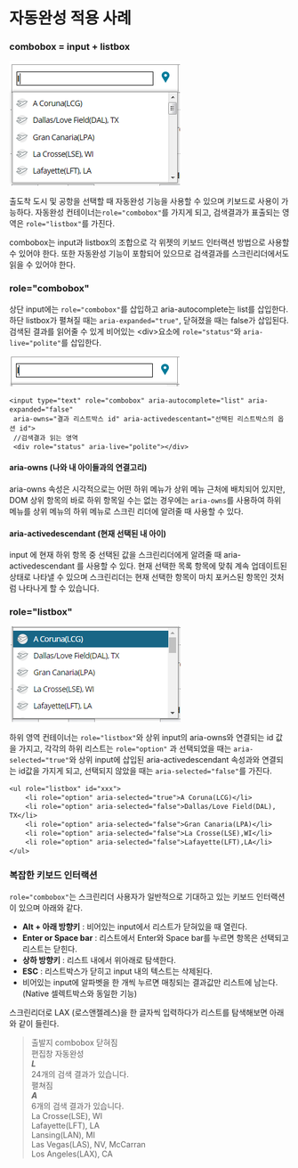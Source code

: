 # 자동완성 적용 사례

### combobox = input + listbox

![](../../.gitbook/assets/image%20%2818%29.png)

출도착 도시 및 공항을 선택할 때 자동완성 기능을 사용할 수 있으며 키보드로 사용이 가능하다. 자동완성 컨테이너는`role="combobox"`를 가지게 되고, 검색결과가 표출되는 영역은 `role="listbox"`를 가진다. 

combobox는 input과 listbox의 조합으로 각 위젯의 키보드 인터랙션 방법으로 사용할 수 있어야 한다. 또한 자동완성 기능이 포함되어 있으므로 검색결과를 스크린리더에서도 읽을 수 있어야 한다.

### role="combobox"

상단 input에는 `role="combobox"`를 삽입하고 aria-autocomplete는 list를 삽입한다.  
하단 listbox가 펼쳐질 때는 `aria-expanded="true"`, 닫혀졌을 때는 false가 삽입된다.  검색된 결과를 읽어줄 수 있게 비어있는 &lt;div&gt;요소에 `role="status"`와 `aria-live="polite"`를 삽입한다.

![](../../.gitbook/assets/image%20%2823%29.png)

```markup
<input type="text" role="combobox" aria-autocomplete="list" aria-expanded="false" 
 aria-owns="결과 리스트박스 id" aria-activedescentant="선택된 리스트박스의 옵션 id">
 //검색결과 읽는 영역
 <div role="status" aria-live="polite"></div>
```

#### aria-owns \(나와 내 아이들과의 연결고리\)

aria-owns 속성은 시각적으로는 어떤 하위 메뉴가 상위 메뉴 근처에 배치되어 있지만, DOM 상위 항목의 바로 하위 항목일 수는 없는 경우에는 `aria-owns`를 사용하여 하위 메뉴를 상위 메뉴의 하위 메뉴로 스크린 리더에 알려줄 때 사용할 수 있다.

#### aria-activedescendant \(현재 선택된 내 아이\)

input 에 현재 하위 항목 중 선택된 값을 스크린리더에게 알려줄 때 aria-activedescendant 를 사용할 수 있다. 현재 선택한 목록 항목에 맞춰 계속 업데이트된 상태로 나타낼 수 있으며 스크린리더는 현재 선택한 항목이 마치 포커스된 항목인 것처럼 나타나게 할 수 있습니다.

### role="listbox"

![](../../.gitbook/assets/image%20%2832%29.png)

하위 영역 컨테이너는 `role="listbox"`와 상위 input의 aria-owns와 연결되는 id 값을 가지고, 각각의 하위 리스트는 `role="option"` 과 선택되었을 때는 `aria-selected="true"`와 상위 input에 삽입된 aria-activedescendant 속성과와 연결되는 id값을 가지게 되고, 선택되지 않았을 때는 `aria-selected="false"`를 가진다.

```markup
<ul role="listbox" id="xxx">
    <li role="option" aria-selected="true">A Coruna(LCG)</li>
    <li role="option" aria-selected="false">Dallas/Love Field(DAL), TX</li>
    <li role="option" aria-selected="false">Gran Canaria(LPA)</li>
    <li role="option" aria-selected="false">La Crosse(LSE),WI</li>
    <li role="option" aria-selected="false">Lafayette(LFT),LA</li>
</ul>
```

### 복잡한 키보드 인터랙션

`role="combobox"`는 스크린리더 사용자가 일반적으로 기대하고 있는 키보드 인터랙션이 있으며 아래와 같다. 

* **Alt + 아래 방향키** : 비어있는 input에서 리스트가 닫혀있을 때 열린다.
* **Enter or Space bar** : 리스트에서 Enter와 Space bar를 누르면 항목은 선택되고 리스트는 닫힌다.
* **상하 방향키** : 리스트 내에서 위아래로 탐색한다.
* **ESC** : 리스트박스가 닫히고 input 내의 텍스트는 삭제된다.
* 비어있는 input에 알파벳을 한 개씩 누르면 매칭되는 결과값만 리스트에 남는다. \(Native 셀렉트박스와 동일한 기능\)

스크린리더로 LAX \(로스앤젤레스\)을 한 글자씩 입력하다가 리스트를 탐색해보면 아래와 같이 들린다.

> 출발지 combobox 닫혀짐  
> 편집창 자동완성  
> _**L**_  
> 24개의 검색 결과가 있습니다.  
> 펼쳐짐  
> _**A**_   
> 6개의 검색 결과가 있습니다.  
> La Crosse\(LSE\), WI  
> Lafayette\(LFT\), LA  
> Lansing\(LAN\), MI  
> Las Vegas\(LAS\), NV, McCarran  
> Los Angeles\(LAX\), CA

